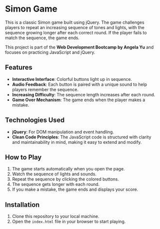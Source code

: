 # Simon Game

This is a classic Simon game built using jQuery. The game challenges players to repeat an increasing sequence of tones and lights, with the sequence growing longer after each correct round. If the player fails to match the sequence, the game ends.

This project is part of the **Web Development Bootcamp by Angela Yu** and focuses on practicing JavaScript and jQuery.

## Features

- **Interactive Interface**: Colorful buttons light up in sequence.
- **Audio Feedback**: Each button is paired with a unique sound to help players remember the sequence.
- **Increasing Difficulty**: The sequence length increases after each round.
- **Game Over Mechanism**: The game ends when the player makes a mistake.

## Technologies Used

- **jQuery**: For DOM manipulation and event handling.
- **Clean Code Principles**: The JavaScript code is structured with clarity and maintainability in mind, making it easy to extend and modify.

## How to Play

1. The game starts automatically when you open the page.
2. Watch the sequence of lights and sounds.
3. Repeat the sequence by clicking the colored buttons.
4. The sequence gets longer with each round.
5. If you make a mistake, the game ends and displays your score.

## Installation

1. Clone this repository to your local machine.
2. Open the `index.html` file in your browser to start playing.
